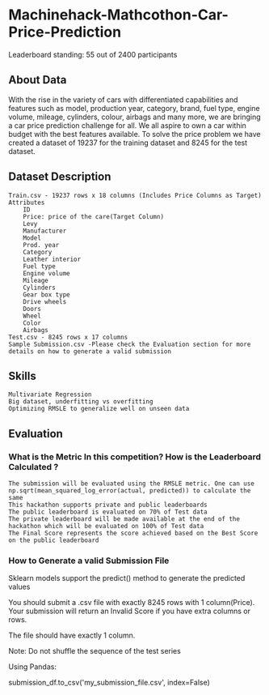 # Machinehack-Mathcothon-Car-Price-Prediction

Leaderboard standing: 55 out of 2400 participants

## About Data

With the rise in the variety of cars with differentiated capabilities and features such as model, production year, category, brand, fuel type, engine volume, mileage, cylinders, colour, airbags and many more, we are bringing a car price prediction challenge for all. We all aspire to own a car within budget with the best features available. To solve the price problem we have created a dataset of 19237 for the training dataset and 8245 for the test dataset.
## Dataset Description

    Train.csv - 19237 rows x 18 columns (Includes Price Columns as Target)
    Attributes
        ID
        Price: price of the care(Target Column)
        Levy
        Manufacturer
        Model
        Prod. year
        Category
        Leather interior
        Fuel type
        Engine volume
        Mileage
        Cylinders
        Gear box type
        Drive wheels
        Doors
        Wheel
        Color
        Airbags
    Test.csv - 8245 rows x 17 columns
    Sample Submission.csv -Please check the Evaluation section for more details on how to generate a valid submission 

## Skills

    Multivariate Regression
    Big dataset, underfitting vs overfitting
    Optimizing RMSLE to generalize well on unseen data

## Evaluation

### What is the Metric In this competition? How is the Leaderboard Calculated ?

    The submission will be evaluated using the RMSLE metric. One can use np.sqrt(mean_squared_log_error(actual, predicted)) to calculate the same
    This hackathon supports private and public leaderboards
    The public leaderboard is evaluated on 70% of Test data
    The private leaderboard will be made available at the end of the hackathon which will be evaluated on 100% of Test data
    The Final Score represents the score achieved based on the Best Score on the public leaderboard

### How to Generate a valid Submission File

Sklearn models support the predict() method to generate the predicted values

You should submit a .csv file with exactly 8245 rows with 1 column(Price). Your submission will return an Invalid Score if you have extra columns or rows.

The file should have exactly 1 column.

Note: Do not shuffle the sequence of the test series

Using Pandas:

submission_df.to_csv('my_submission_file.csv', index=False)
